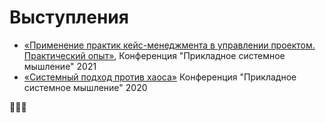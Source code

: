 # Выступления

- [«Применение практик кейс-менеджмента в управлении проектом. Практический опыт»](https://www.youtube.com/watch?v=Qc1L59NvIiw&t=378s), Конференция "Прикладное системное мышление" 2021
- [«Системный подход против хаоса»](https://youtu.be/GnCig3py_ww) Конференция "Прикладное системное мышление" 2020

🚧🚧🚧
